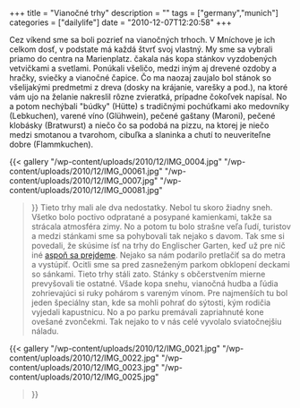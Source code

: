 +++
title = "Vianočné trhy"
description = ""
tags = ["germany","munich"]
categories = ["dailylife"]
date = "2010-12-07T12:20:58"
+++

Cez víkend sme sa boli pozrieť na vianočných trhoch. V Mníchove je ich celkom dosť, v podstate má
každá štvrť svoj vlastný. My sme sa vybrali priamo do centra na Marienplatz. čakala nás kopa
stánkov vyzdobených vetvičkami a svetlami. Ponúkali všeličo, medzi iným aj drevené ozdoby a hračky,
sviečky a vianočné čapice. Čo ma naozaj zaujalo bol stánok so všelijakými predmetmi z dreva (dosky
na krájanie, varešky a pod.), na ktoré vám ujo na želanie nakreslil rôzne zvieratká, prípadne
čokoľvek napísal. No a potom nechýbali "búdky" (Hütte) s tradičnými pochúťkami ako medovníky
(Lebkuchen), varené víno (Glühwein), pečené gaštany (Maroni), pečené klobásky (Bratwurst) a niečo
čo sa podobá na pizzu, na ktorej je niečo medzi smotanou a tvarohom, cibuľka a slaninka a chutí to
neuveriteľne dobre (Flammkuchen).


{{< gallery
    "/wp-content/uploads/2010/12/IMG_0004.jpg"
    "/wp-content/uploads/2010/12/IMG_00061.jpg"
    "/wp-content/uploads/2010/12/IMG_0007.jpg"
    "/wp-content/uploads/2010/12/IMG_00081.jpg"
>}}
Tieto trhy mali ale dva nedostatky. Nebol tu skoro žiadny sneh. Všetko  bolo poctivo odpratané a
posypané kamienkami, takže sa strácala  atmosféra zimy. No a potom tu bolo strašne veľa ľudí,
turistov a medzi  stánkami sme sa pohybovali tak nejako s davom. Tak sme si povedali, že  skúsime
ísť na trhy do Englischer Garten, keď už pre nič iné <a title="Walking in the park"
href="http://www.ajka-andrej.com/2010/12/07/walking-in-the-park/?lang=SK" target="_blank">aspoň sa 
prejdeme</a>. Nejako sa nám podarilo pretlačiť sa do metra a vystúpiť.  Ocitli sme sa pred
zasneženým parkom obklopení deckami so sánkami. Tieto  trhy stáli zato. Stánky s občerstvením
mierne prevyšovali tie ostatné.  Všade kopa snehu, vianočná hudba a ľúdia zohrievajúci si ruky
pohárom s  vareným vínom. Pre najmenších tu bol jeden špeciálny stan, kde sa mohli  pohrať do
sýtosti, kým rodičia vyjedali kapustnicu. No a po parku  premávali zapriahnuté kone ovešané
zvončekmi. Tak nejako to v nás celé  vyvolalo sviatočnejšiu náladu.

{{< gallery
    "/wp-content/uploads/2010/12/IMG_0021.jpg"
    "/wp-content/uploads/2010/12/IMG_0022.jpg"
    "/wp-content/uploads/2010/12/IMG_0023.jpg"
    "/wp-content/uploads/2010/12/IMG_0025.jpg"
>}}
